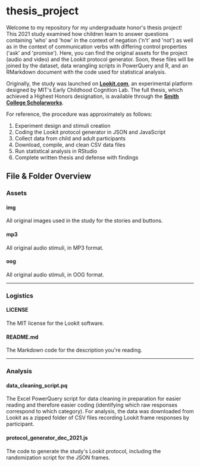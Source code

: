 # thesis_project

Welcome to my repository for my undergraduate honor's thesis project! This 2021 study examined how children learn to answer questions containing 'who' and 'how' in the context of negation ('n't' and 'not') as well as in the context of communication verbs with differing control properties ('ask' and 'promise'). Here, you can find the original assets for the project (audio and video) and the Lookit protocol generator. Soon, these files will be joined by the dataset, data wrangling scripts in PowerQuery and R, and an RMarkdown document with the code used for statistical analysis.  

Originally, the study was launched on **[Lookit.com](https://lookit.mit.edu/)**, an experimental platform designed by MIT's Early Childhood Cognition Lab. The full thesis, which achieved a Highest Honors designation, is available through the **[Smith College Scholarworks](https://scholarworks.smith.edu/theses/2358/)**.

For reference, the procedure was approximately as follows:
1. Experiment design and stimuli creation
2. Coding the Lookit protocol generator in JSON and JavaScript
3. Collect data from child and adult participants
4. Download, compile, and clean CSV data files
5. Run statistical analysis in RStudio
6. Complete written thesis and defense with findings  
  
    
    

## File & Folder Overview

### Assets

#### img

All original images used in the study for the stories and buttons.

#### mp3

All original audio stimuli, in MP3 format.

#### oog

All original audio stimuli, in OOG format.

---

### Logistics

#### LICENSE

The MIT license for the Lookit software.

#### README.md

The Markdown code for the description you're reading.

---

### Analysis

#### data_cleaning_script.pq

The Excel PowerQuery script for data cleaning in preparation for easier reading and therefore easier coding (identifying which raw responses correspond to which category). For analysis, the data was downloaded from Lookit as a zipped folder of CSV files recording Lookit frame responses by participant.

#### protocol_generator_dec_2021.js

The code to generate the study's Lookit protocol, including the randomization script for the JSON frames.

